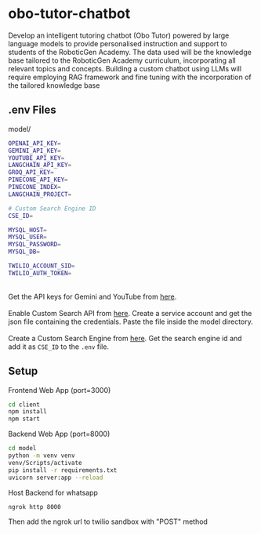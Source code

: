 # obo-tutor-chatbot

Develop an intelligent tutoring chatbot (Obo Tutor) powered by large language models to provide personalised instruction and support to students of the RoboticGen Academy. The data used will be the knowledge base tailored to the RoboticGen Academy curriculum, incorporating all relevant topics and concepts. Building a custom chatbot using LLMs will require employing RAG framework and fine tuning with the incorporation of the tailored knowledge base

## .env Files
model/ 
```sh
OPENAI_API_KEY=
GEMINI_API_KEY=
YOUTUBE_API_KEY=
LANGCHAIN_API_KEY=
GROQ_API_KEY=
PINECONE_API_KEY=
PINECONE_INDEX=
LANGCHAIN_PROJECT=

# Custom Search Engine ID
CSE_ID=

MYSQL_HOST=
MYSQL_USER=
MYSQL_PASSWORD=
MYSQL_DB=

TWILIO_ACCOUNT_SID=
TWILIO_AUTH_TOKEN=
```

<br>Get the API keys for Gemini and YouTube from [here](https://console.cloud.google.com/apis/dashboard).<br><br>
Enable Custom Search API from [here](https://console.cloud.google.com/apis/dashboard). Create a service account and get the json file containing the credentials. Paste the file inside the model directory.<br><br>
Create a Custom Search Engine from [here](https://programmablesearchengine.google.com). Get the search engine id and add it as `CSE_ID` to the `.env` file.

## Setup

Frontend Web App (port=3000)
```sh
cd client
npm install
npm start
```

Backend Web App (port=8000)
```sh
cd model
python -m venv venv
venv/Scripts/activate
pip install -r requirements.txt
uvicorn server:app --reload
```


Host Backend for whatsapp
```sh
ngrok http 8000
```

Then add the ngrok url to twilio sandbox with "POST" method

